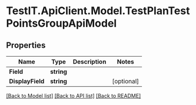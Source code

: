 # TestIT.ApiClient.Model.TestPlanTestPointsGroupApiModel

## Properties

Name | Type | Description | Notes
------------ | ------------- | ------------- | -------------
**Field** | **string** |  | 
**DisplayField** | **string** |  | [optional] 

[[Back to Model list]](../README.md#documentation-for-models) [[Back to API list]](../README.md#documentation-for-api-endpoints) [[Back to README]](../README.md)

